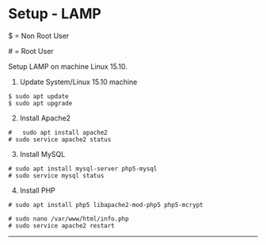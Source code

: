 # Setup - LAMP

$ = Non Root User

&#35; = Root User

Setup LAMP on machine Linux 15.10.
1. Update System/Linux 15.10 machine 
```
$ sudo apt update
$ sudo apt upgrade
```

2. Install Apache2
```
#	sudo apt install apache2 
# sudo service apache2 status
```

3. Install MySQL 
```
# sudo apt install mysql-server php5-mysql	 	
# sudo service mysql status
```
4. Install PHP
```
# sudo apt install php5 libapache2-mod-php5 php5-mcrypt

# sudo nano /var/www/html/info.php
# sudo service apache2 restart
```
----------------------------------------------------------------
